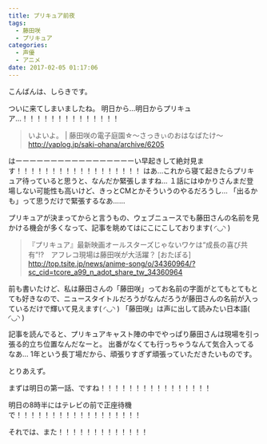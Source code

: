 ```yaml
---
title: プリキュア前夜
tags:
  - 藤田咲
  - プリキュア
categories:
  - 声優
  - アニメ
date: 2017-02-05 01:17:06
---
```


こんばんは、しらきです。

ついに来てしまいましたね。
明日から…明日からプリキュア…！！！！！！！！！！！！！！

> いよいよ。 | 藤田咲の電子庭園☆～さっきぃのおはなばたけ～
> http://yaplog.jp/saki-ohana/archive/6205

はーーーーーーーーーーーーーーーーーい早起きして絶対見ます！！！！！！！！！！！！！！！！！！
はあ…これから寝て起きたらプリキュア待っていると思うと、なんだか緊張しますね…
１話にはゆかりさんまだ登場しない可能性も高いけど、きっとCMとかそういうのやるだろうし…
「出るかも」って思うだけで緊張するなあ……

プリキュアが決まってからと言うもの、ウェブニュースでも藤田さんの名前を見かける機会が多くなって、記事を眺めてはにこにこしております( ◜◡◝ )

> 『プリキュア』最新映画オールスターズじゃないワケは“成長の喜び共有”!?　アフレコ現場は藤田咲が大活躍？ [おたぽる]
> http://top.tsite.jp/news/anime-song/o/34360964/?sc_cid=tcore_a99_n_adot_share_tw_34360964

前も書いたけど、私は藤田さんの「藤田咲」ってお名前の字面がとてもとてもとても好きなので、ニュースタイトルだろうがなんだろうが藤田さんの名前が入っているだけで輝いて見えます( ◜◡◝ )
「藤田咲」は声に出して読みたい日本語( ◜◡◝ )

記事を読んでると、プリキュアキャスト陣の中でやっぱり藤田さんは現場を引っ張る的立ち位置なんだなーと。
出番がなくても行っちゃうなんて気合入ってるなあ…
1年という長丁場だから、頑張りすぎず頑張っていただきたいものです。

とりあえず。

まずは明日の第一話、ですね！！！！！！！！！！！！！！！！

明日の8時半にはテレビの前で正座待機で！！！！！！！！！！！！！！！！！！

それでは、また！！！！！！！！！！！！！
